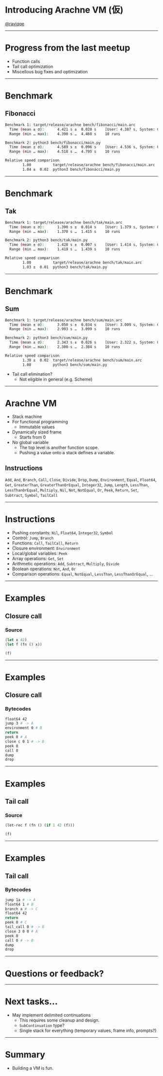 # Introducing Arachne VM (仮)

[@raviqqe](https://github.com/raviqqe)

---

# Progress from the last meetup

- Function calls
- Tail call optimization
- Miscellous bug fixes and optimization

---

# Benchmark

## Fibonacci

```sh
Benchmark 1: target/release/arachne bench/fibonacci/main.arc
  Time (mean ± σ):      4.421 s ±  0.020 s    [User: 4.387 s, System: 0.032 s]
  Range (min … max):    4.390 s …  4.460 s    10 runs

Benchmark 2: python3 bench/fibonacci/main.py
  Time (mean ± σ):      4.589 s ±  0.096 s    [User: 4.536 s, System: 0.040 s]
  Range (min … max):    4.518 s …  4.795 s    10 runs

Relative speed comparison
        1.00          target/release/arachne bench/fibonacci/main.arc
        1.04 ±  0.02  python3 bench/fibonacci/main.py
```

---

# Benchmark

## Tak

```sh
Benchmark 1: target/release/arachne bench/tak/main.arc
  Time (mean ± σ):      1.390 s ±  0.014 s    [User: 1.379 s, System: 0.010 s]
  Range (min … max):    1.370 s …  1.415 s    10 runs

Benchmark 2: python3 bench/tak/main.py
  Time (mean ± σ):      1.428 s ±  0.007 s    [User: 1.414 s, System: 0.011 s]
  Range (min … max):    1.419 s …  1.439 s    10 runs

Relative speed comparison
        1.00          target/release/arachne bench/tak/main.arc
        1.03 ±  0.01  python3 bench/tak/main.py
```

---

# Benchmark

## Sum

```sh
Benchmark 1: target/release/arachne bench/sum/main.arc
  Time (mean ± σ):      3.050 s ±  0.034 s    [User: 3.009 s, System: 0.024 s]
  Range (min … max):    2.993 s …  3.099 s    10 runs

Benchmark 2: python3 bench/sum/main.py
  Time (mean ± σ):      2.343 s ±  0.026 s    [User: 2.322 s, System: 0.017 s]
  Range (min … max):    2.308 s …  2.384 s    10 runs

Relative speed comparison
        1.30 ±  0.02  target/release/arachne bench/sum/main.arc
        1.00          python3 bench/sum/main.py

```

- Tail call elimination?
  - Not eligible in general (e.g. Scheme)

---

# Arachne VM

- Stack machine
- For functional programming
  - Immutable values
- Dynamically sized frame
  - Starts from 0
- No global variable
  - The top level is another function scope.
  - Pushing a value onto a stack defines a variable.

## Instructions

`Add`, `And`, `Branch`, `Call`, `Close`, `Divide`, `Drop`, `Dump`, `Environment`, `Equal`, `Float64`, `Get`, `GreaterThan`, `GreaterThanOrEqual`, `Integer32`, `Jump`, `Length`, `LessThan`, `LessThanOrEqual`, `Multiply`, `Nil`, `Not`, `NotEqual`, `Or`, `Peek`, `Return`, `Set`, `Subtract`, `Symbol`, `TailCall`

---

# Instructions

- Pushing constants: `Nil`, `Float64`, `Integer32`, `Symbol`
- Control: `Jump`, `Branch`
- Functions: `Call`, `TailCall`, `Return`
- Closure environment: `Environment`
- Local/global variables: `Peek`
- Array operations: `Get`, `Set`
- Arithmetic operations: `Add`, `Subtract`, `Multiply`, `Divide`
- Boolean operations: `Not`, `And`, `Or`
- Comparison operations: `Equal`, `NotEqual`, `LessThan`, `LessThanOrEqual`, ...

---

# Examples

## Closure call

### Source

```scheme
(let x 42)
(let f (fn () x))

(f)
```

---

# Examples

## Closure call

### Bytecodes

```sh
float64 42
jump 3 # -> A
environment 0 # B
return
peek 0 # A
close c 0 1 # -> B
peek 0
call 0
dump
drop
```

---

# Examples

## Tail call

### Source

```scheme
(let-rec f (fn () (if 1 42 (f)))

(f)
```

---

# Examples

## Tail call

### Bytecodes

```sh
jump 1a # -> A
float64 1 # B
branch a # -> C
float64 42
return
peek 0 # C
tail_call 0 # -> B
close 3 0 0 # A
peek 0
call 0 # -> B
dump
drop
```

---

# Questions or feedback?

---

# Next tasks...

- May implement delimited continuations
  - This requires some cleanup and design.
  - `SubContinuation` type?
  - Single stack for everything (temporary values, frame info, prompts?)

---

# Summary

- Building a VM is fun.

